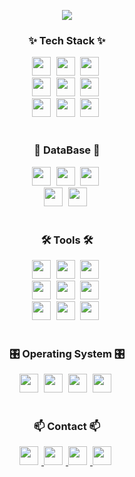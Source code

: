 <!--배너 부분-->
<p align="center">
  <img src="https://github.com/BrotherZin/BrotherZin/assets/104006894/10fe3939-d33a-4c68-afca-76da1c48a144" ">
</p>


<!--내용 부분-->
<h3 align="center">✨ Tech Stack ✨</h3>
<div align="center">
  <img src="https://img.shields.io/badge/java-%23ED8B00.svg?style=for-the-badge&logo=openjdk&logoColor=white" style="height: 30px; margin-right: 5px;"  />
  <img src="https://img.shields.io/badge/javascript-F7DF1E.svg?style=for-the-badge&logo=javascript&logoColor=20232a"  style="height: 30px; margin-right: 5px;" />
  <img src="https://img.shields.io/badge/html5-E34F26.svg?style=for-the-badge&logo=html5&logoColor=white" style="height: 30px; margin-right: 5px;" />
</div>

<div align="center">
  <img src="https://img.shields.io/badge/Spring-6DB33F?style=flat-square&logo=Spring&logoColor=white" style="height: 30px; margin-right: 5px;"  />
  <img src="https://img.shields.io/badge/jQuery-0769AD?style=flat-square&logo=jQuery&logoColor=white" style="height: 30px; margin-right: 5px;" />
  <img src="https://img.shields.io/badge/css3-1572B6.svg?style=for-the-badge&logo=css3&logoColor=white" style="height: 30px; margin-right: 5px;" />

</div>
<div align="center">
  <img src="https://img.shields.io/badge/Apache Tomcat-F8DC75?style=flat-square&logo=apachetomcat&logoColor=black" style="height: 30px; margin-right: 5px;" />
  <img src="https://img.shields.io/badge/Typescript-3178C6?style=flat-square&logo=Typescript&logoColor=white" style="height: 30px; margin-right: 5px;"/>
  <img src="https://img.shields.io/badge/Thymeleaf-%23005C0F.svg?style=for-the-badge&logo=Thymeleaf&logoColor=white" style="height: 30px; margin-right: 5px;"/>
</div>

<br>

<h3 align="center"> 💾 DataBase 💾</h3>
<div align="center">
  <img src="https://img.shields.io/badge/MySQL-4479A1?style=flat-square&logo=MySQL&logoColor=white" style="height: 30px; margin-right: 5px;"/>
  <img src="https://img.shields.io/badge/ORACE-F80000?style=flat-square&logo=oracle&logoColor=white" style="height: 30px; margin-right: 5px;" />
  <img src="https://img.shields.io/badge/postgres-%23316192.svg?style=for-the-badge&logo=postgresql&logoColor=white" style="height: 30px; margin-right: 5px;" />
</div>

<div align="center">
  <img src="https://img.shields.io/badge/MariaDB-003545?style=flat-square&logo=mariaDB&logoColor=white" style="height: 30px; margin-right: 5px;"/>
  <img src="https://img.shields.io/badge/MSSQL-3766AB?style=flat-square&logo=MSSQL&logoColor=white" style="height: 30px; margin-right: 5px;" />
</div>

<br>

<h3 align="center">🛠 Tools 🛠</h3>
<div align="center">
  <img src="https://img.shields.io/badge/git-F05033.svg?style=for-the-badge&logo=git&logoColor=white"style="height: 30px; margin-right: 5px;" />
  <img src="https://img.shields.io/badge/github-181717.svg?style=for-the-badge&logo=github&logoColor=white" style="height: 30px; margin-right: 5px;"/>
  <img src="https://img.shields.io/badge/Notion-F3F3F3.svg?style=for-the-badge&logo=notion&logoColor=black" style="height: 30px; margin-right: 5px;"/>
</div>

<div align="center">
  <img src="https://img.shields.io/badge/Eclipse-FE7A16.svg?style=for-the-badge&logo=Eclipse&logoColor=white" style="height: 30px; margin-right: 5px;" />
  <img src="https://img.shields.io/badge/VSCode-2C2C32.svg?style=for-the-badge&logo=visual-studio-code&logoColor=22ABF3" style="height: 30px; margin-right: 5px;"/>
  <img src="https://img.shields.io/badge/VIM-%2311AB00.svg?style=for-the-badge&logo=vim&logoColor=white" style="height: 30px; margin-right: 5px;" />
</div>

<div align="center">
  <img src="https://img.shields.io/badge/Notepad++-90E59A.svg?style=for-the-badge&logo=notepad%2b%2b&logoColor=black" style="height: 30px; margin-right: 5px;" />
  <img src="https://img.shields.io/badge/VMware-607078.svg?style=for-the-badge&logo=vmware&logoColor=black" style="height: 30px; margin-right: 5px;" />
  <img src="https://img.shields.io/badge/VirtualBox-183A61.svg?style=for-the-badge&logo=virtualbox&logoColor=black" style="height: 30px; margin-right: 5px;" />
</div>

<br>

<h3 align="center">🎛️ Operating System 🎛️</h3>
<div align="center">
 <img src="https://img.shields.io/badge/Linux-FCC624?style=flat-square&logo=linux&logoColor=black" style="height: 30px; margin-right: 5px;"/>
 <img src="https://img.shields.io/badge/cent%20os-002260?style=for-the-badge&logo=centos&logoColor=F0F0F0" style="height: 30px; margin-right: 5px;"/>
 <img src="https://img.shields.io/badge/Red%20Hat-EE0000?style=for-the-badge&logo=redhat&logoColor=white" style="height: 30px; margin-right: 5px;"/>
 <img src="https://img.shields.io/badge/Windows-0078D6?style=for-the-badge&logo=windows&logoColor=white" style="height: 30px; margin-right: 5px;"/>
 
</div>

<br>

<h3 align="center">📫 Contact 📫</h3>
<div align="center">

  <a href="mailto:ahj13k@gmail.com">
    <img
      src="https://img.shields.io/badge/ahj13k@gmail.com-D14836?style=for-the-badge&logo=gmail&logoColor=white" style="height: 30px; margin-right: 5px;"/>
  </a>
   <a href="mailto:hjan@infomail.co.kr">
    <img
      src="https://img.shields.io/badge/hjan@infomail.co.kr-3399ff?style=for-the-badge&logo=company&logoColor=white" style="height: 30px; margin-right: 5px;"/>
  </a>

  <a href="mailto:hjan@infomail.co.kr">
    <img
      src="https://img.shields.io/badge/Discord-%235865F2.svg?style=for-the-badge&logo=discord&logoColor=white" style="height: 30px; margin-right: 5px;"/>
  </a>

  <a href="mailto:hjan@infomail.co.kr">
    <img
      src="https://img.shields.io/badge/kakaotalk-ffcd00.svg?style=for-the-badge&logo=kakaotalk&logoColor=000000" style="height: 30px; margin-right: 5px;"/>
  </a>
  
  

  
</div>



